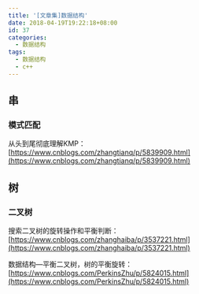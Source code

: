 ```yaml
---
title: '[文章集]数据结构'
date: 2018-04-19T19:22:18+08:00
id: 37
categories:
  - 数据结构
tags: 
  - 数据结构
  - c++
---
```


## 串

### 模式匹配

从头到尾彻底理解KMP：
[https://www.cnblogs.com/zhangtianq/p/5839909.html](https://www.cnblogs.com/zhangtianq/p/5839909.html)



## 树

### 二叉树

搜索二叉树的旋转操作和平衡判断：
[https://www.cnblogs.com/zhanghaiba/p/3537221.html](https://www.cnblogs.com/zhanghaiba/p/3537221.html)

数据结构—平衡二叉树，树的平衡旋转：
[https://www.cnblogs.com/PerkinsZhu/p/5824015.html](https://www.cnblogs.com/PerkinsZhu/p/5824015.html)



